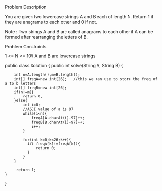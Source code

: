 Problem Description

You are given two lowercase strings A and B each of length N. Return 1 if they are anagrams to each other and 0 if not.

Note : Two strings A and B are called anagrams to each other if A can be formed after rearranging the letters of B.


Problem Constraints

1 <= N <= 105
A and B are lowercase strings

public class Solution {
    public int solve(String A, String B) {
        
        int n=A.length(),m=B.length();
        int[] freqA=new int[26];   //this we can use to store the freq of a to b letters
        int[] freqB=new int[26];
        if(n!=m){
            return 0;
        }else{
            int i=0;
            //ASCI value of a is 97
            while(i<n){
                freqA[A.charAt(i)-97]++;
                freqB[B.charAt(i)-97]++;
                i++;
            }

            for(int k=0;k<26;k++){
              if( freqA[k]!=freqB[k]){
                  return 0;
              }
            }
        }

         return 1;  
    }
}
